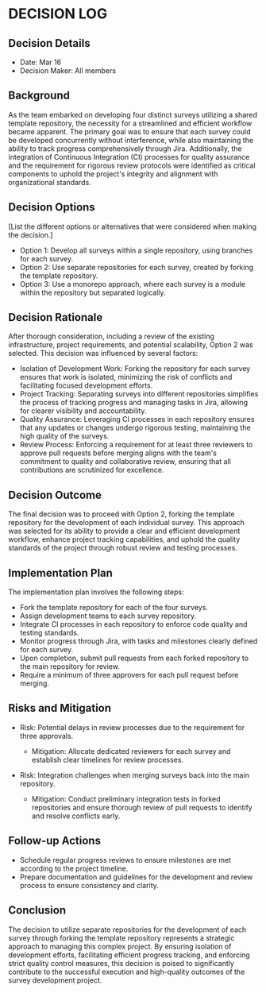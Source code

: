 # DECISION LOG 
## Decision Details 
- Date: Mar 16
- Decision Maker: All members
  
## Background 
As the team embarked on developing four distinct surveys utilizing a shared template repository, the necessity for a streamlined and efficient workflow became apparent. The primary goal was to ensure that each survey could be developed concurrently without interference, while also maintaining the ability to track progress comprehensively through Jira. Additionally, the integration of Continuous Integration (CI) processes for quality assurance and the requirement for rigorous review protocols were identified as critical components to uphold the project's integrity and alignment with organizational standards.

## Decision Options 

[List the different options or alternatives that were considered when making the decision.] 

- Option 1: Develop all surveys within a single repository, using branches for each survey.
- Option 2: Use separate repositories for each survey, created by forking the template repository.
- Option 3: Use a monorepo approach, where each survey is a module within the repository but separated logically.


## Decision Rationale 
After thorough consideration, including a review of the existing infrastructure, project requirements, and potential scalability, Option 2 was selected. This decision was influenced by several factors:

- Isolation of Development Work: Forking the repository for each survey ensures that work is isolated, minimizing the risk of conflicts and facilitating focused development efforts.
- Project Tracking: Separating surveys into different repositories simplifies the process of tracking progress and managing tasks in Jira, allowing for clearer visibility and accountability.
- Quality Assurance: Leveraging CI processes in each repository ensures that any updates or changes undergo rigorous testing, maintaining the high quality of the surveys.
- Review Process: Enforcing a requirement for at least three reviewers to approve pull requests before merging aligns with the team's commitment to quality and collaborative review, ensuring that all contributions are scrutinized for excellence.

## Decision Outcome 
The final decision was to proceed with Option 2, forking the template repository for the development of each individual survey. This approach was selected for its ability to provide a clear and efficient development workflow, enhance project tracking capabilities, and uphold the quality standards of the project through robust review and testing processes.

## Implementation Plan 

The implementation plan involves the following steps:

- Fork the template repository for each of the four surveys.
- Assign development teams to each survey repository.
- Integrate CI processes in each repository to enforce code quality and testing standards.
- Monitor progress through Jira, with tasks and milestones clearly defined for each survey.
- Upon completion, submit pull requests from each forked repository to the main repository for review.
- Require a minimum of three approvers for each pull request before merging.

## Risks and Mitigation 

- Risk: Potential delays in review processes due to the requirement for three approvals.
  - Mitigation: Allocate dedicated reviewers for each survey and establish clear timelines for review processes.

- Risk: Integration challenges when merging surveys back into the main repository.
  - Mitigation: Conduct preliminary integration tests in forked repositories and ensure thorough review of pull requests to identify and resolve conflicts early.

## Follow-up Actions 

- Schedule regular progress reviews to ensure milestones are met according to the project timeline.
- Prepare documentation and guidelines for the development and review process to ensure consistency and clarity.

## Conclusion 

The decision to utilize separate repositories for the development of each survey through forking the template repository represents a strategic approach to managing this complex project. By ensuring isolation of development efforts, facilitating efficient progress tracking, and enforcing strict quality control measures, this decision is poised to significantly contribute to the successful execution and high-quality outcomes of the survey development project.